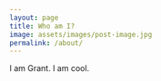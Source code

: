 ```yaml
---
layout: page
title: Who am I?
image: assets/images/post-image.jpg
permalink: /about/
---
```


I am Grant. I am cool.
